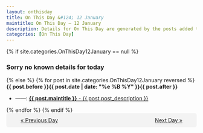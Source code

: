 ```yaml
---
layout: onthisday
title: On This Day &#124; 12 January
maintitle: On This Day — 12 January
description: Details for On This Day are generated by the posts added to the website so the content is subject to changes/updates over time.
categories: [On This Day]
---
```


{% if site.categories.OnThisDay12January == null %}
<h3>Sorry no known details for today</h3>
{% else %}
{% for post in site.categories.OnThisDay12January reversed %}
<strong>{{ post.before }}{{ post.date | date: "%e %B %Y" }}{{ post.after }}</strong>
<ul>
<li> ——: <a class="{{ post.class }}" href="{{ post.url }}"><strong>{{ post.maintitle }}</strong> - {{ post.post_description }}</a></li>
</ul>
{% endfor %}
{% endif %}
<br />
<div style="background-color: #f3f3f3; padding: 10px; border-radius: 5px; text-align: center; display: flex; justify-content: space-evenly;">
<a href="/onthisday/01/01-11">« Previous Day</a>
<span style="visibility:hidden;">[ Visit Leap Year February 29 ]</span>
<a href="/onthisday/01/01-13">Next Day »</a>
</div>
